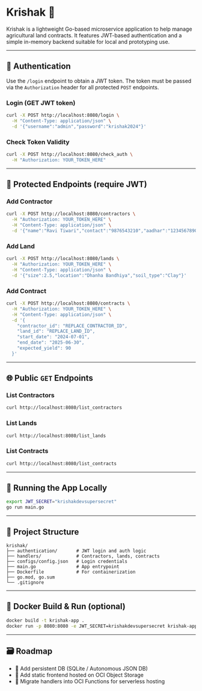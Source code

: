 
# Krishak 🌾

Krishak is a lightweight Go-based microservice application to help manage agricultural land contracts. It features JWT-based authentication and a simple in-memory backend suitable for local and prototyping use.

---

## 🔐 Authentication

Use the `/login` endpoint to obtain a JWT token. The token must be passed via the `Authorization` header for all protected `POST` endpoints.

### Login (GET JWT token)
```bash
curl -X POST http://localhost:8080/login \
  -H "Content-Type: application/json" \
  -d '{"username":"admin","password":"krishak2024"}'
```

### Check Token Validity
```bash
curl -X POST http://localhost:8080/check_auth \
  -H "Authorization: YOUR_TOKEN_HERE"
```

---

## 🔐 Protected Endpoints (require JWT)

### Add Contractor
```bash
curl -X POST http://localhost:8080/contractors \
  -H "Authorization: YOUR_TOKEN_HERE" \
  -H "Content-Type: application/json" \
  -d '{"name":"Ravi Tiwari","contact":"9876543210","aadhar":"123456789012"}'
```

### Add Land
```bash
curl -X POST http://localhost:8080/lands \
  -H "Authorization: YOUR_TOKEN_HERE" \
  -H "Content-Type: application/json" \
  -d '{"size":2.5,"location":"Dhanha Bandhiya","soil_type":"Clay"}'
```

### Add Contract
```bash
curl -X POST http://localhost:8080/contracts \
  -H "Authorization: YOUR_TOKEN_HERE" \
  -H "Content-Type: application/json" \
  -d '{
    "contractor_id": "REPLACE_CONTRACTOR_ID",
    "land_id": "REPLACE_LAND_ID",
    "start_date": "2024-07-01",
    "end_date": "2025-06-30",
    "expected_yield": 90
  }'
```

---

## 🌐 Public `GET` Endpoints

### List Contractors
```bash
curl http://localhost:8080/list_contractors
```

### List Lands
```bash
curl http://localhost:8080/list_lands
```

### List Contracts
```bash
curl http://localhost:8080/list_contracts
```

---

## 🧪 Running the App Locally

```bash
export JWT_SECRET="krishakdevsupersecret"
go run main.go
```

---

## 📁 Project Structure

```
krishak/
├── authentication/       # JWT login and auth logic
├── handlers/             # Contractors, lands, contracts
├── configs/config.json   # Login credentials
├── main.go               # App entrypoint
├── Dockerfile            # For containerization
├── go.mod, go.sum
└── .gitignore
```

---

## 🐳 Docker Build & Run (optional)

```bash
docker build -t krishak-app .
docker run -p 8080:8080 -e JWT_SECRET=krishakdevsupersecret krishak-app
```

---

## 🗃 Roadmap

- 🔲 Add persistent DB (SQLite / Autonomous JSON DB)
- 🔲 Add static frontend hosted on OCI Object Storage
- 🔲 Migrate handlers into OCI Functions for serverless hosting
